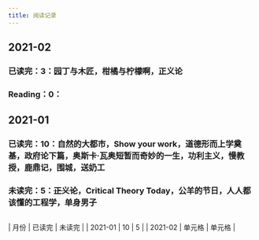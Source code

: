 ```yaml
---
title: 阅读记录
---
```


## 2021-02
### **已读完：3**：园丁与木匠，柑橘与柠檬啊，正义论
### Reading：0：
## 2021-01
### **已读完：10**：自然的大都市，Show your work，道德形而上学奠基，政府论下篇，奥斯卡·瓦奥短暂而奇妙的一生，功利主义，慢教授，鹿鼎记，围城，送奶工
### 未读完：5：~~正义论~~，Critical Theory Today，公羊的节日，人人都该懂的工程学，单身男子
##
|  月份   | 已读完  | 未读完  |
 | 2021-01  | 10 | 5 |
| 2021-02  | 单元格 | 单元格 |
